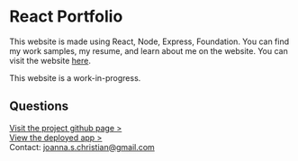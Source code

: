 # React Portfolio

This website is made using React, Node, Express, Foundation. You can find my work samples, my resume, and learn about me on the website. You can visit the website [here](ttps://jc-react-portfolio.herokuapp.com/). 

This website is a work-in-progress. 

## Questions
[Visit the project github page >](https://github.com/jsc-09/react-portfolio)<br>
[View the deployed app >](https://jc-react-portfolio.herokuapp.com/)<br>
Contact: <joanna.s.christian@gmail.com>